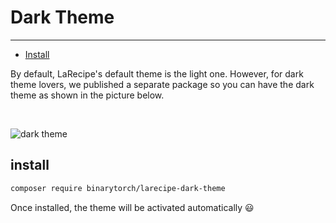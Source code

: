 # Dark Theme

---

- [Install](#install)

By default, LaRecipe's default theme is the light one. However, for dark theme lovers, we published a separate package so you can have the dark theme as shown in the picture below.

<br/>

![dark theme](/images/packages/dark-theme.png)

<a name="install"></a>
## install

```bash
composer require binarytorch/larecipe-dark-theme
```

Once installed, the theme will be activated automatically 😃

<larecipe-newsletter></larecipe-newsletter>
